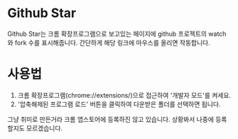 Github Star
===========

Github Star는 크롬 확장프로그램으로 
보고있는 페이지에 github 프로젝트의 watch와 fork 수를 표시해줍니다.
간단하게 해당 링크에 마우스를 올리면 작동합니다.

# 사용법

1. 크롬 확장프로그램(chrome://extensions/)으로 접근하여 '개발자 모드'를 켜세요.
2. '압축해제된 프로그램 로드' 버튼을 클릭하여 다운받은 폴더를 선택하면 됩니다.

그냥 취미로 만든거라 크롬 앱스토어에 등록하진 않고 있습니다.
상황봐서 나중에 등록할지도 모르겠습니다.
